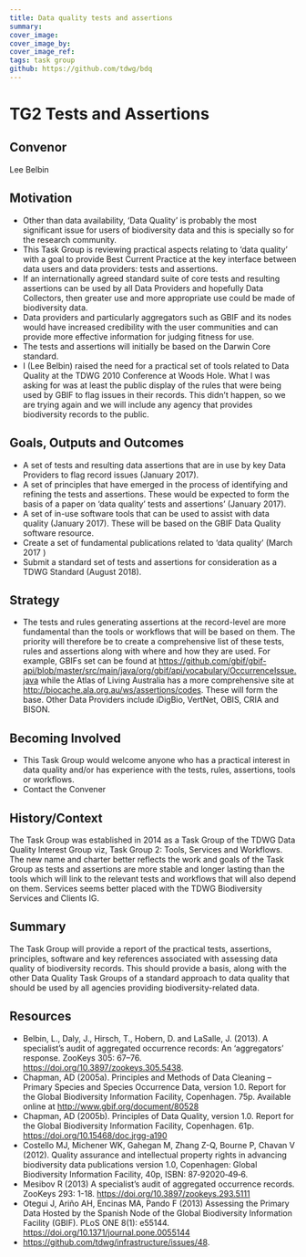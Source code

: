 ```yaml
---
title: Data quality tests and assertions
summary: 
cover_image: 
cover_image_by: 
cover_image_ref: 
tags: task group
github: https://github.com/tdwg/bdq
---
```


# TG2 Tests and Assertions

## Convenor

Lee Belbin

## Motivation

* Other than data availability, ‘Data Quality’ is probably the most significant issue for users of biodiversity data and this is specially so for the research community.
* This Task Group is reviewing practical aspects relating to ‘data quality’ with a goal to provide Best Current Practice at the key interface between data users and data providers: tests and assertions.
* If an internationally agreed standard suite of core tests and resulting assertions can be used by all Data Providers and hopefully Data Collectors, then greater use and more appropriate use could be made of biodiversity data. 
* Data providers and particularly aggregators such as GBIF and its nodes would have increased credibility with the user communities and can provide more effective information for judging fitness for use.
* The tests and assertions will initially be based on the Darwin Core standard.
* I (Lee Belbin) raised the need for a practical set of tools related to Data Quality at the TDWG 2010 Conference at Woods Hole. What I was asking for was at least the public display of the rules that were being used by GBIF to flag issues in their records. This didn’t happen, so we are trying again and we will include any agency that provides biodiversity records to the public.

## Goals, Outputs and Outcomes

* A set of tests and resulting data assertions that are in use by key Data Providers to flag record issues (January 2017).
* A set of principles that have emerged in the process of identifying and refining the tests and assertions. These would be expected to form the basis of a paper on ‘data quality’ tests and assertions’ (January 2017).
* A set of in-use software tools that can be used to assist with data quality (January 2017). These will be based on the GBIF Data Quality software resource.
* Create a set of fundamental publications related to ‘data quality’ (March  2017 )
* Submit a standard set of tests and assertions for consideration as a TDWG Standard (August 2018).

## Strategy

* The tests and rules generating assertions at the record-level are more fundamental than the tools or workflows that will be based on them. The priority will therefore be to create a comprehensive list of these tests, rules and assertions along with where and how they are used. For example, GBIFs set can be found at <https://github.com/gbif/gbif-api/blob/master/src/main/java/org/gbif/api/vocabulary/OccurrenceIssue.java> while the Atlas of Living Australia has a more comprehensive site at <http://biocache.ala.org.au/ws/assertions/codes>. These will form the base. Other Data Providers include iDigBio, VertNet, OBIS, CRIA and BISON.

## Becoming Involved

* This Task Group would welcome anyone who has a practical interest in data quality and/or has experience with the tests, rules, assertions, tools or workflows.
* Contact the Convener

## History/Context

The Task Group was established in 2014 as a Task Group of the TDWG Data Quality Interest Group viz, Task Group 2: Tools, Services and Workflows. The new name and charter better reflects the work and goals of the Task Group as tests and assertions are more stable and longer lasting than the tools which will link to the relevant tests and workflows that will also depend on them. Services seems better placed with the TDWG Biodiversity Services and Clients IG.

## Summary

The Task Group will provide a report of the practical tests, assertions, principles, software and key references associated with assessing data quality of biodiversity  records. This should provide a basis, along with the other Data Quality Task Groups of a standard approach to data quality that should be used by all agencies providing biodiversity-related data.

## Resources

* Belbin, L., Daly, J., Hirsch, T., Hobern, D. and LaSalle, J. (2013). A specialist’s audit of aggregated occurrence records: An ‘aggregators’ response. ZooKeys 305: 67–76. <https://doi.org/10.3897/zookeys.305.5438>.
* Chapman, AD (2005a). Principles and Methods of Data Cleaning – Primary Species and Species Occurrence Data, version 1.0. Report for the Global Biodiversity Information Facility, Copenhagen. 75p. Available online at <http://www.gbif.org/document/80528>
* Chapman, AD (2005b). Principles of Data Quality, version 1.0. Report for the Global Biodiversity Information Facility, Copenhagen. 61p. <https://doi.org/10.15468/doc.jrgg-a190>
* Costello MJ, Michener WK, Gahegan M, Zhang Z-Q, Bourne P, Chavan V (2012). Quality assurance and intellectual property rights in advancing biodiversity data publications version 1.0, Copenhagen: Global Biodiversity Information Facility, 40p, ISBN: 87‐92020‐49‐6.
* Mesibov R (2013) A specialist’s audit of aggregated occurrence records. ZooKeys 293: 1-18. <https://doi.org/10.3897/zookeys.293.5111>
* Otegui J, Ariño AH, Encinas MA, Pando F (2013) Assessing the Primary Data Hosted by the Spanish Node of the Global Biodiversity Information Facility (GBIF). PLoS ONE 8(1): e55144. <https://doi.org/10.1371/journal.pone.0055144>
* <https://github.com/tdwg/infrastructure/issues/48>.
